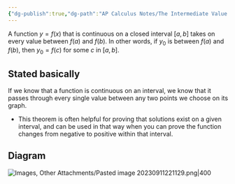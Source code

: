 ```yaml
---
{"dg-publish":true,"dg-path":"AP Calculus Notes/The Intermediate Value Theorem.md","permalink":"/ap-calculus-notes/the-intermediate-value-theorem/","created":"","updated":""}
---
```


A function $y=f(x)$ that is continuous on a closed interval $[a,b]$ takes on every value between $f(a)$ and $f(b)$. In other words, if $y_{0}$ is between $f(a)$ and $f(b)$, then $y_{0}=f(c)$ for some $c$ in $[a,b]$. 

## Stated basically
If we know that a function is continuous on an interval, we know that it passes through every single value between any two points we choose on its graph.
- This theorem is often helpful for proving that solutions exist on a given interval, and can be used in that way when you can prove the function changes from negative to positive within that interval.
## Diagram
![Images, Other Attachments/Pasted image 20230911221129.png|400](/img/user/Images,%20Other%20Attachments/Pasted%20image%2020230911221129.png)